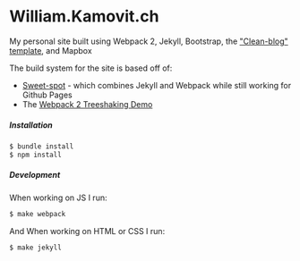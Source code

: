 William.Kamovit.ch
==========
My personal site built using Webpack 2, Jekyll, Bootstrap, the ["Clean-blog" template](https://github.com/BlackrockDigital/startbootstrap-clean-blog-jekyll), and Mapbox

The build system for the site is based off of:
- [Sweet-spot](https://github.com/hangar51/sweet-spot) - which combines Jekyll and Webpack while still working for Github Pages
- The [Webpack 2 Treeshaking Demo](https://github.com/rauschma/tree-shaking-demo)

##### Installation

```bash
$ bundle install
$ npm install
```

##### Development

When working on JS I run:

```bash
$ make webpack
```

And When working on HTML or CSS I run:

```bash
$ make jekyll
```
